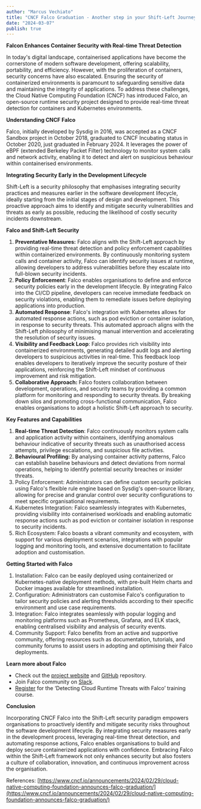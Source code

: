 ```yaml
---
author: "Marcus Vechiato"
title: "CNCF Falco Graduation - Another step in your Shift-Left Journey"
date: "2024-03-07"
publish: true
--- 
```


**Falcon Enhances Container Security with Real-time Threat Detection**

In today's digital landscape, containerised applications have become the cornerstone of modern software development, offering scalability, portability, and efficiency. However, with the proliferation of containers, security concerns have also escalated. Ensuring the security of containerized environments is paramount to safeguarding sensitive data and maintaining the integrity of applications. To address these challenges, the Cloud Native Computing Foundation (CNCF) has introduced Falco, an open-source runtime security project designed to provide real-time threat detection for containers and Kubernetes environments.

**Understanding CNCF Falco**

Falco, initially developed by Sysdig in 2016, was accepted as a CNCF Sandbox project in October 2018, graduated to CNCF Incubating status in October 2020, just graduated in February 2024. It leverages the power of eBPF (extended Berkeley Packet Filter) technology to monitor system calls and network activity, enabling it to detect and alert on suspicious behaviour within containerised environments.

**Integrating Security Early in the Development Lifecycle**

Shift-Left is a security philosophy that emphasises integrating security practices and measures earlier in the software development lifecycle, ideally starting from the initial stages of design and development. This proactive approach aims to identify and mitigate security vulnerabilities and threats as early as possible, reducing the likelihood of costly security incidents downstream.

**Falco and Shift-Left Security**

1. **Preventative Measures:** Falco aligns with the Shift-Left approach by providing real-time threat detection and policy enforcement capabilities within containerized environments. By continuously monitoring system calls and container activity, Falco can identify security issues at runtime, allowing developers to address vulnerabilities before they escalate into full-blown security incidents.
2. **Policy Enforcement**: Falco enables organisations to define and enforce security policies early in the development lifecycle. By integrating Falco into the CI/CD pipeline, developers can receive immediate feedback on security violations, enabling them to remediate issues before deploying applications into production.
3. **Automated Response**: Falco's integration with Kubernetes allows for automated response actions, such as pod eviction or container isolation, in response to security threats. This automated approach aligns with the Shift-Left philosophy of minimising manual intervention and accelerating the resolution of security issues.
4. **Visibility and Feedback Loop**: Falco provides rich visibility into containerized environments, generating detailed audit logs and alerting developers to suspicious activities in real-time. This feedback loop enables developers to iteratively improve the security posture of their applications, reinforcing the Shift-Left mindset of continuous improvement and risk mitigation.
5. **Collaborative Approach:** Falco fosters collaboration between development, operations, and security teams by providing a common platform for monitoring and responding to security threats. By breaking down silos and promoting cross-functional communication, Falco enables organisations to adopt a holistic Shift-Left approach to security.

**Key Features and Capabilities**

1. **Real-time Threat Detection**: Falco continuously monitors system calls and application activity within containers, identifying anomalous behaviour indicative of security threats such as unauthorised access attempts, privilege escalations, and suspicious file activities.
2. **Behavioural Profiling:** By analysing container activity patterns, Falco can establish baseline behaviours and detect deviations from normal operations, helping to identify potential security breaches or insider threats.
3. Policy Enforcement: Administrators can define custom security policies using Falco's flexible rule engine based on Sysdig's open-source library, allowing for precise and granular control over security configurations to meet specific organisational requirements.
4. Kubernetes Integration: Falco seamlessly integrates with Kubernetes, providing visibility into containerised workloads and enabling automatic response actions such as pod eviction or container isolation in response to security incidents.
5. Rich Ecosystem: Falco boasts a vibrant community and ecosystem, with support for various deployment scenarios, integrations with popular logging and monitoring tools, and extensive documentation to facilitate adoption and customisation. 

**Getting Started with Falco**

1. Installation: Falco can be easily deployed using containerized or Kubernetes-native deployment methods, with pre-built Helm charts and Docker images available for streamlined installation.
2. Configuration: Administrators can customise Falco's configuration to tailor security policies and alerting thresholds according to their specific environment and use case requirements.
3. Integration: Falco integrates seamlessly with popular logging and monitoring platforms such as Prometheus, Grafana, and ELK stack, enabling centralised visibility and analysis of security events.
4. Community Support: Falco benefits from an active and supportive community, offering resources such as documentation, tutorials, and community forums to assist users in adopting and optimising their Falco deployments.

**Learn more about Falco**

- Check out the [project website](https://falco.org/) and [GitHub](https://github.com/falcosecurity/falco) repository.
- Join Falco community on [Slack](https://kubernetes.slack.com/?redir=%2Fmessages%2Ffalco).
- [Register](https://training.linuxfoundation.org/training/detecting-cloud-runtime-threats-with-falco-lfs254/) for the ‘Detecting Cloud Runtime Threats with Falco’ training course.

**Conclusion**

Incorporating CNCF Falco into the Shift-Left security paradigm empowers organisations to proactively identify and mitigate security risks throughout the software development lifecycle. By integrating security measures early in the development process, leveraging real-time threat detection, and automating response actions, Falco enables organisations to build and deploy secure containerized applications with confidence. Embracing Falco within the Shift-Left framework not only enhances security but also fosters a culture of collaboration, innovation, and continuous improvement across the organisation.

  
References: [https://www.cncf.io/announcements/2024/02/29/cloud-native-computing-foundation-announces-falco-graduation/](https://www.cncf.io/announcements/2024/02/29/cloud-native-computing-foundation-announces-falco-graduation/)
